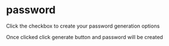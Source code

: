# password

Click the checkbox to create your password generation options

Once clicked click generate button and password will be created